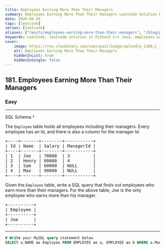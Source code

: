 ```yaml
---
title: Employees Earning More Than Their Managers
summary: Employees Earning More Than Their Managers LeetCode Solution Explained
date: 2020-06-20
tags: [leetcode]
series: [leetcode]
aliases: ["/posts/employees-earning-more-than-their-managers", "/blog/posts/employees-earning-more-than-their-managers", "/employees-earning-more-than-their-managers"]
keywords: LeetCode, leetcode solution in Python3 C++ Java, employees-earning-more-than-their-managers solution
cover:
    image: https://res.cloudinary.com/samirpaul/image/upload/w_1100,c_fit,co_rgb:FFFFFF,l_text:Arial_70_bold:Employees Earning More Than Their Managers/problem-solving.webp
    alt: Employees Earning More Than Their Managers
    hiddenInList: true
    hiddenInSingle: false
---
```



<h2>181. Employees Earning More Than Their Managers</h2><h3>Easy</h3><hr><div class="sql-schema-wrapper__3VBi"><a class="sql-schema-link__3cEg">SQL Schema<svg viewBox="0 0 24 24" width="1em" height="1em" class="icon__1Md2"><path fill-rule="evenodd" d="M10 6L8.59 7.41 13.17 12l-4.58 4.59L10 18l6-6z"></path></svg></a></div><div><p>The <code>Employee</code> table holds all employees including their managers. Every employee has an Id, and there is also a column for the manager Id.</p>

<pre>+----+-------+--------+-----------+
| Id | Name  | Salary | ManagerId |
+----+-------+--------+-----------+
| 1  | Joe   | 70000  | 3         |
| 2  | Henry | 80000  | 4         |
| 3  | Sam   | 60000  | NULL      |
| 4  | Max   | 90000  | NULL      |
+----+-------+--------+-----------+
</pre>

<p>Given the <code>Employee</code> table, write a SQL query that finds out employees who earn more than their managers. For the above table, Joe is the only employee who earns more than his manager.</p>

<pre>+----------+
| Employee |
+----------+
| Joe      |
+----------+
</pre>
</div>

---




```sql
# Write your MySQL query statement below
SELECT a.NAME as Employee FROM EMPLOYEE as a, EMPLOYEE as b WHERE a.ManagerId=b.Id and a.SALARY>b.salary;
```
